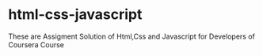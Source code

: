 # html-css-javascript
 These are  Assigment Solution  of Html,Css and Javascript for Developers of Coursera Course
